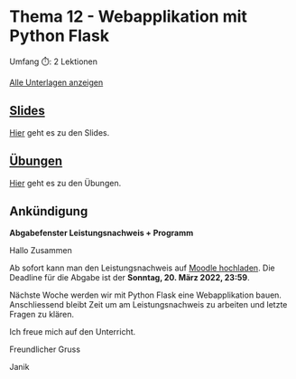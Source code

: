 # Thema 12 - Webapplikation mit Python Flask

Umfang ⏱️: 2 Lektionen

[Alle Unterlagen anzeigen](https://github.com/janikvonrotz/python.casa/tree/main/topic-9)

## [Slides](slides.md)

[Hier](slides.md) geht es zu den Slides.

## [Übungen](excercise.md)

[Hier](excercise.md) geht es zu den Übungen.

## Ankündigung

**Abgabefenster Leistungsnachweis + Programm**

Hallo Zusammen

Ab sofort kann man den Leistungsnachweis auf [Moodle hochladen](https://moodle.medizintechnik-hf.ch/mod/assign/view.php?id=6716). Die Deadline für die Abgabe ist der **Sonntag, 20. März 2022, 23:59**.

Nächste Woche werden wir mit Python Flask eine Webapplikation bauen. Anschliessend bleibt Zeit um am Leistungsnachweis zu arbeiten und letzte Fragen zu klären.

Ich freue mich auf den Unterricht.

Freundlicher Gruss

Janik
